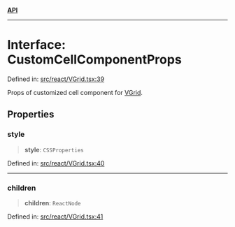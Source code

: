 [**API**](../../API.md)

***

# Interface: CustomCellComponentProps

Defined in: [src/react/VGrid.tsx:39](https://github.com/inokawa/virtua/blob/75785cbff53d7623e0d1d97028eb886458aa7636/src/react/VGrid.tsx#L39)

Props of customized cell component for [VGrid](../variables/experimental_VGrid.md).

## Properties

### style

> **style**: `CSSProperties`

Defined in: [src/react/VGrid.tsx:40](https://github.com/inokawa/virtua/blob/75785cbff53d7623e0d1d97028eb886458aa7636/src/react/VGrid.tsx#L40)

***

### children

> **children**: `ReactNode`

Defined in: [src/react/VGrid.tsx:41](https://github.com/inokawa/virtua/blob/75785cbff53d7623e0d1d97028eb886458aa7636/src/react/VGrid.tsx#L41)

